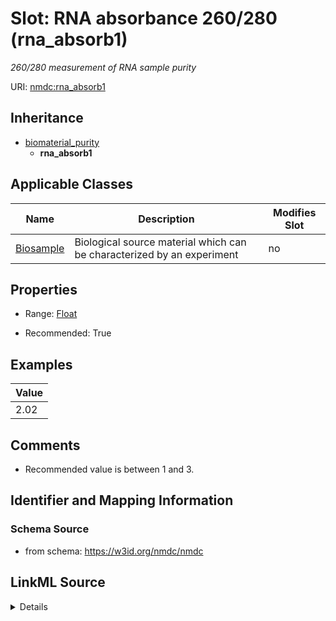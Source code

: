 # Slot: RNA absorbance 260/280 (rna_absorb1)


_260/280 measurement of RNA sample purity_



URI: [nmdc:rna_absorb1](https://w3id.org/nmdc/rna_absorb1)




## Inheritance

* [biomaterial_purity](biomaterial_purity.md)
    * **rna_absorb1**





## Applicable Classes

| Name | Description | Modifies Slot |
| --- | --- | --- |
[Biosample](Biosample.md) | Biological source material which can be characterized by an experiment |  no  |







## Properties

* Range: [Float](Float.md)

* Recommended: True






## Examples

| Value |
| --- |
| 2.02 |

## Comments

* Recommended value is between 1 and 3.

## Identifier and Mapping Information







### Schema Source


* from schema: https://w3id.org/nmdc/nmdc




## LinkML Source

<details>
```yaml
name: rna_absorb1
description: 260/280 measurement of RNA sample purity
title: RNA absorbance 260/280
comments:
- Recommended value is between 1 and 3.
examples:
- value: '2.02'
from_schema: https://w3id.org/nmdc/nmdc
rank: 7
is_a: biomaterial_purity
string_serialization: '{float}'
domain: ProcessedSample
alias: rna_absorb1
domain_of:
- Biosample
slot_group: JGI-Metatranscriptomics
range: float
recommended: true

```
</details>